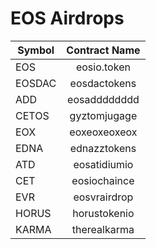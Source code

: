# EOS Airdrops

| Symbol        | Contract Name |
| ------------- |:-------------:|
| EOS           | eosio.token   |
| EOSDAC        | eosdactokens  |
| ADD           | eosadddddddd  |
| CETOS         | gyztomjugage  |
| EOX           | eoxeoxeoxeox  |
| EDNA          | ednazztokens  |
| ATD           | eosatidiumio  |
| CET           | eosiochaince  |
| EVR           | eosvrairdrop  |
| HORUS         | horustokenio  |
| KARMA         | therealkarma  |
